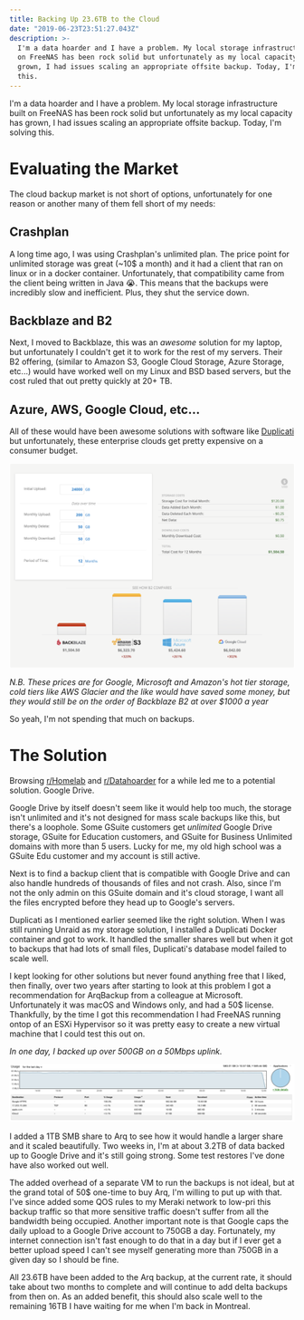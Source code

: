 ```yaml
---
title: Backing Up 23.6TB to the Cloud
date: "2019-06-23T23:51:27.043Z"
description: >-
  I'm a data hoarder and I have a problem. My local storage infrastructure built
  on FreeNAS has been rock solid but unfortunately as my local capacity has
  grown, I had issues scaling an appropriate offsite backup. Today, I'm solving
  this.
---
```


I'm a data hoarder and I have a problem. My local storage infrastructure built on FreeNAS has been rock solid but unfortunately as my local capacity has grown, I had issues scaling an appropriate offsite backup. Today, I'm solving this. 

# Evaluating the Market

The cloud backup market is not short of options, unfortunately for one reason or another many of them fell short of my needs:

## Crashplan

A long time ago, I was using Crashplan's unlimited plan. The price point for unlimited storage was great (~10$ a month) and it had a client that ran on linux  or in a docker container. Unfortunately, that compatibility came from the client being written in Java 😭. This means that the backups were incredibly slow and inefficient. Plus, they shut the service down. 

## Backblaze and B2

Next, I moved to Backblaze, this was an _awesome_ solution for my laptop, but unfortunately I couldn't get it to work for the rest of my servers. Their B2 offering, (similar to Amazon S3, Google Cloud Storage, Azure Storage, etc...) would have worked well on my Linux and BSD based servers, but the cost ruled that out pretty quickly at 20+ TB. 

## Azure, AWS, Google Cloud, etc...

All of these would have been awesome solutions with software like [Duplicati](https://www.duplicati.com) but unfortunately, these enterprise clouds get pretty expensive on a consumer budget. 

![Cost comparison of backup cloud solutions. Backblaze is ~$1500USD, others are $5000+](./backup-clouds.png "Yikes. ")

_N.B. These prices are for Google, Microsoft and Amazon's hot tier storage, cold tiers like AWS Glacier and the like would have saved some money, but they would still be on the order of Backblaze B2 at over $1000 a year_

So yeah, I'm not spending that much on backups. 

# The Solution

Browsing [r/Homelab](https://reddit.com/r/homelab/) and [r/Datahoarder](https://reddit.com/r/datahoarder/) for a while led me to a potential solution. Google Drive. 

Google Drive by itself doesn't seem like it would help too much, the storage isn't unlimited and it's not designed for mass scale backups like this, but there's a loophole. Some GSuite customers get _unlimited_ Google Drive storage, GSuite for Education customers, and GSuite for Business Unlimited domains with more than 5 users. Lucky for me, my old high school was a GSuite Edu customer and my account is still active. 

Next is to find a backup client that is compatible with Google Drive and can also handle hundreds of thousands of files and not crash. Also, since I'm not the only admin on this GSuite domain and it's cloud storage, I want all the files encrypted before they head up to Google's servers. 

Duplicati as I mentioned earlier seemed like the right solution. When I was still running Unraid as my storage solution, I installed a Duplicati Docker container and got to work. It handled the smaller shares well but when it got to backups that had lots of small files, Duplicati's database model failed to scale well.

I kept looking for other solutions but never found anything free that I liked, then finally, over two years after starting to look at this problem I got a recommendation for ArqBackup from a colleague at Microsoft. Unfortunately it was macOS and Windows only, and had a 50$ license. Thankfully, by the time I got this recommendation I had FreeNAS running ontop of an ESXi Hypervisor so it was pretty easy to create a new virtual machine that I could test this out on. 

_In one day, I backed up over 500GB on a 50Mbps uplink._

![Chart showing 50Mbps of backup traffic to Google. ](./hermes-usage.png)

I added a 1TB SMB share to Arq to see how it would handle a larger share and it scaled beautifully. Two weeks in, I'm at about 3.2TB of data backed up to Google Drive and it's still going strong. Some test restores I've done have also worked out well. 

The added overhead of a separate VM to run the backups is not ideal, but at the grand total of 50$ one-time to buy Arq, I'm willing to put up with that. I've since added some QOS rules to my Meraki network to low-pri this backup traffic so that more sensitive traffic doesn't suffer from all the bandwidth being occupied. Another important note is that Google caps the daily upload to a Google Drive account to 750GB a day. Fortunately, my internet connection isn't fast enough to do that in a day but if I ever get a better upload speed I can't see myself generating more than 750GB in a given day so I should be fine.

All 23.6TB have been added to the Arq backup, at the current rate, it should take about two months to complete and will continue to add delta backups from then on. As an added benefit, this should also scale well to the remaining 16TB I have waiting for me when I'm back in Montreal.
